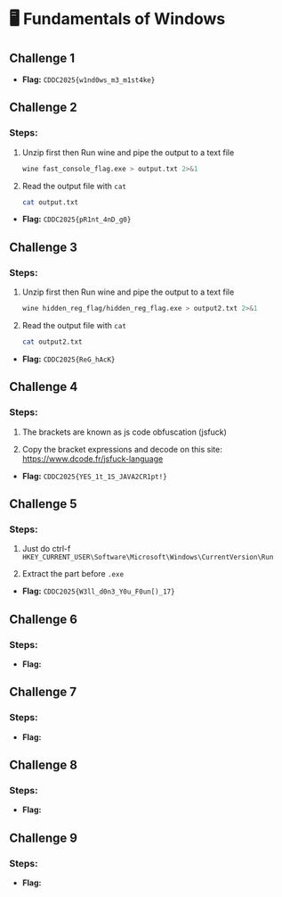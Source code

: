 # 🖥️ Fundamentals of Windows

## Challenge 1

* **Flag:** `CDDC2025{w1nd0ws_m3_m1st4ke}`

## Challenge 2

### Steps:

1. Unzip first then Run wine and pipe the output to a text file 
    ```bash
    wine fast_console_flag.exe > output.txt 2>&1
    ```
2. Read the output file with `cat`
    ```bash
    cat output.txt
    ```

* **Flag:** `CDDC2025{pR1nt_4nD_g0}`

## Challenge 3

### Steps:

1. Unzip first then Run wine and pipe the output to a text file 
    ```bash
    wine hidden_reg_flag/hidden_reg_flag.exe > output2.txt 2>&1
    ```
2. Read the output file with `cat`
    ```bash
    cat output2.txt
    ```

* **Flag:** `CDDC2025{ReG_hAcK}`

## Challenge 4

### Steps:

1. The brackets are known as js code obfuscation (jsfuck)

2. Copy the bracket expressions and decode on this site: https://www.dcode.fr/jsfuck-language

* **Flag:** `CDDC2025{YES_1t_1S_JAVA2CR1pt!}`

## Challenge 5

### Steps:

1. Just do ctrl-f `HKEY_CURRENT_USER\Software\Microsoft\Windows\CurrentVersion\Run`

2. Extract the part before `.exe`

* **Flag:** `CDDC2025{W3ll_d0n3_Y0u_F0un[)_17}`

## Challenge 6 

### Steps:

* **Flag:**

## Challenge 7 

### Steps:

* **Flag:**

## Challenge 8 

### Steps:

* **Flag:**

## Challenge 9 

### Steps:

* **Flag:**